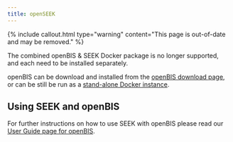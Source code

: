 ```yaml
---
title: openSEEK
---
```


{% include callout.html type="warning" content="This page is out-of-date and may be removed." %}

The combined openBIS & SEEK Docker package is no longer supported, and each need to be installed separately.

openBIS can be download and installed from the [openBIS download page](https://wiki-bsse.ethz.ch/display/bis/openBIS+Download+Page), or can be still be run as a [stand-alone Docker instance](https://hub.docker.com/r/openbis/debian-openbis).



    
## Using SEEK and openBIS
    
For further instructions on how to use SEEK with openBIS please read our [User Guide page for openBIS](/help/user-guide/openbis).    
